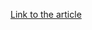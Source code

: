 [Link to the article](http://blog.trendmicro.com/trendlabs-security-intelligence/cybercriminals-improve-android-malware-stealth-routines-with-obad/)
